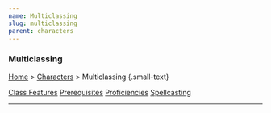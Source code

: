```yaml
---
name: Multiclassing
slug: multiclassing
parent: characters
---
```

### Multiclassing
[Home](dm-operations-center) > [Characters](characters) > Multiclassing {.small-text}

<div class="menu-container">
    <a href="multiclassing-class-features">Class Features</a>
    <a href="multiclassing-prerequisites">Prerequisites</a>
    <a href="multiclassing-proficiencies">Proficiencies</a>
    <a href="multiclassing-spellcasting">Spellcasting</a>
    <a href="."></a>
    <a href="."></a>
</div>
<hr/>